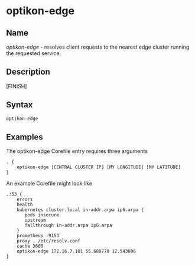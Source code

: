 # optikon-edge

## Name

*optikon-edge* - resolves client requests to the nearest edge cluster running the requested service.

## Description

[FINISH]

## Syntax

~~~ txt
optikon-edge
~~~

## Examples

The optikon-edge Corefile entry requires three arguments

~~~ corefile
. {
    optikon-edge [CENTRAL CLUSTER IP] [MY LONGITUDE] [MY LATITUDE]
}
~~~

An example Corefile might look like

~~~ corefile
.:53 {
    errors
    health
    kubernetes cluster.local in-addr.arpa ip6.arpa {
       pods insecure
       upstream
       fallthrough in-addr.arpa ip6.arpa
    }
    prometheus :9153
    proxy . /etc/resolv.conf
    cache 3600
    optikon-edge 172.16.7.101 55.680770 12.543006
}
~~~
